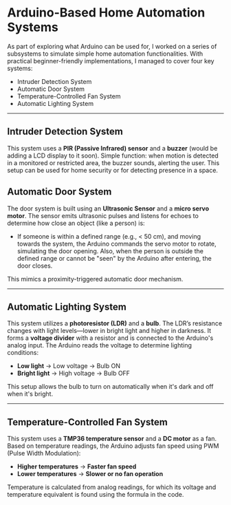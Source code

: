 # Arduino-Based Home Automation Systems

As part of exploring what Arduino can be used for, I worked on a series of subsystems to simulate simple home automation functionalities. With practical beginner-friendly implementations, I managed to cover four key systems:

- Intruder Detection System
- Automatic Door System
- Temperature-Controlled Fan System
- Automatic Lighting System  
  
---

## Intruder Detection System

This system uses a **PIR (Passive Infrared) sensor** and a **buzzer** (would be adding a LCD display to it soon). Simple function: when motion is detected in a monitored or restricted area, the buzzer sounds, alerting the user. This setup can be used for home security or for detecting presence in a space.

## Automatic Door System

The door system is built using an **Ultrasonic Sensor** and a **micro servo motor**. The sensor emits ultrasonic pulses and listens for echoes to determine how close an object (like a person) is:

- If someone is within a defined range (e.g., < 50 cm), and moving towards the system, the Arduino commands the servo motor to rotate, simulating the door opening. Also, when the person is outside the defined range or cannot be "seen" by the Arduino after entering, the door closes.

This mimics a proximity-triggered automatic door mechanism.

---

## Automatic Lighting System

This system utilizes a **photoresistor (LDR)** and a **bulb**. The LDR’s resistance changes with light levels—lower in bright light and higher in darkness. It forms a **voltage divider** with a resistor and is connected to the Arduino's analog input. The Arduino reads the voltage to determine lighting conditions:

- **Low light** → Low voltage → Bulb ON  
- **Bright light** → High voltage → Bulb OFF

This setup allows the bulb to turn on automatically when it's dark and off when it's bright.

---

## Temperature-Controlled Fan System

This system uses a **TMP36 temperature sensor** and a **DC motor** as a fan. Based on temperature readings, the Arduino adjusts fan speed using PWM (Pulse Width Modulation):

- **Higher temperatures** → **Faster fan speed**
- **Lower temperatures** → **Slower or no fan operation**

Temperature is calculated from analog readings, for which its voltage and temperature equivalent is found using the formula in the code.



